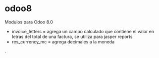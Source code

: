 # odoo8
Modulos para Odoo 8.0

- invoice_letters = agrega un campo calculado   que contiene el valor en letras del total de una factura, se utiliza para jasper reports
- res_currency_mc = agrega decimales a la moneda


.
